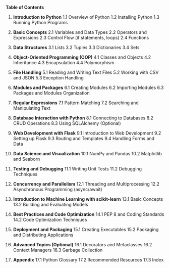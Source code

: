 **Table of Contents**

1. **Introduction to Python**
    1.1 Overview of Python
    1.2 Installing Python
    1.3 Running Python Programs

2. **Basic Concepts**
    2.1 Variables and Data Types
    2.2 Operators and Expressions
    2.3 Control Flow (if statements, loops)
    2.4 Functions

3. **Data Structures**
    3.1 Lists
    3.2 Tuples
    3.3 Dictionaries
    3.4 Sets

4. **Object-Oriented Programming (OOP)**
    4.1 Classes and Objects
    4.2 Inheritance
    4.3 Encapsulation
    4.4 Polymorphism

5. **File Handling**
    5.1 Reading and Writing Text Files
    5.2 Working with CSV and JSON
    5.3 Exception Handling

6. **Modules and Packages**
    6.1 Creating Modules
    6.2 Importing Modules
    6.3 Packages and Modules Organization

7. **Regular Expressions**
    7.1 Pattern Matching
    7.2 Searching and Manipulating Text

8. **Database Interaction with Python**
    8.1 Connecting to Databases
    8.2 CRUD Operations
    8.3 Using SQLAlchemy (Optional)

9. **Web Development with Flask**
    9.1 Introduction to Web Development
    9.2 Setting up Flask
    9.3 Routing and Templates
    9.4 Handling Forms and Data

10. **Data Science and Visualization**
    10.1 NumPy and Pandas
    10.2 Matplotlib and Seaborn

11. **Testing and Debugging**
    11.1 Writing Unit Tests
    11.2 Debugging Techniques

12. **Concurrency and Parallelism**
    12.1 Threading and Multiprocessing
    12.2 Asynchronous Programming (async/await)

13. **Introduction to Machine Learning with scikit-learn**
    13.1 Basic Concepts
    13.2 Building and Evaluating Models

14. **Best Practices and Code Optimization**
    14.1 PEP 8 and Coding Standards
    14.2 Code Optimization Techniques

15. **Deployment and Packaging**
    15.1 Creating Executables
    15.2 Packaging and Distributing Applications

16. **Advanced Topics (Optional)**
    16.1 Decorators and Metaclasses
    16.2 Context Managers
    16.3 Garbage Collection

17. **Appendix**
    17.1 Python Glossary
    17.2 Recommended Resources
    17.3 Index
